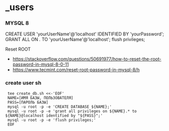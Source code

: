 _users
=====
### MYSQL 8

CREATE USER 'yourUserName'@'localhost' IDENTIFIED BY 'yourPassword';
GRANT ALL ON *.* TO 'yourUserName'@'localhost';
flush privileges;

Reset ROOT
+  https://stackoverflow.com/questions/50691977/how-to-reset-the-root-password-in-mysql-8-0-11
+  https://www.tecmint.com/reset-root-password-in-mysql-8/h

### create user sh
```
 tee create_db.sh <<-'EOF'
 NAME=[ИМЯ БАЗЫ, ПОЛЬЗОВАТЕЛЯ]
 PASS=[ПАРОЛЬ БАЗЫ]
 mysql -u root -p -e 'CREATE DATABASE ${NAME};'
 mysql -u root -p -e 'grant all privileges on ${NAME}.* to ${NAME}@localhost identified by "${PASS}";'
 mysql -u root -p -e 'flush privileges;'
 EOF
 ```